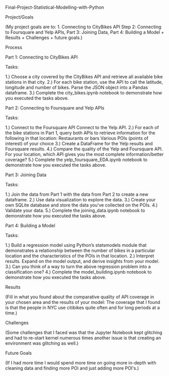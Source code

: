 Final-Project-Statistical-Modelling-with-Python

Project/Goals

(My project goals are to: 1. Connecting to CityBikes API Step 2: Connecting to Foursquare and Yelp APIs, Part 3: Joining Data, Part 4: Building a Model + Results + Challenges + future goals.)

Process

Part 1: Connecting to CityBikes API

Tasks:

1.) Choose a city covered by the CityBikes API and retrieve all available bike stations in that city. 
2.) For each bike station, use the API to call the latitude, longitude and number of bikes. Parse the JSON object into a Pandas dataframe. 
3.) Complete the city_bikes.ipynb notebook to demonstrate how you executed the tasks above.

Part 2: Connecting to Foursquare and Yelp APIs

Tasks:

1.) Connect to the Foursquare API Connect to the Yelp API. 
2.) For each of the bike stations in Part 1, query both APIs to retrieve information for the following in that location: Restaurants or bars Various POIs (points of interest) of your choice 
3.) Create a DataFrame for the Yelp results and Foursquare results. 
4.) Compare the quality of the Yelp and Foursquare API. For your location, which API gives you the most complete information/better coverage? 
5.) Complete the yelp_foursquare_EDA.ipynb notebook to demonstrate how you executed the tasks above.

Part 3: Joining Data

Tasks:

1.) Join the data from Part 1 with the data from Part 2 to create a new dataframe. 
2.) Use data visualization to explore the data.
3.) Create your own SQLite database and store the data you've collected on the POIs. 
4.) Validate your data. 
5.) Complete the joining_data.ipynb notebook to demonstrate how you executed the tasks above.

Part 4: Building a Model

Tasks:

1.) Build a regression model using Python’s statsmodels module that demonstrates a relationship between the number of bikes in a particular location and the characteristics of the POIs in that location.
2.) Interpret results. Expand on the model output, and derive insights from your model. 
3.) Can you think of a way to turn the above regression problem into a classification one?
4.) Complete the model_building.ipynb notebook to demonstrate how you executed the tasks above.

Results

(Fill in what you found about the comparative quality of API coverage in your chosen area and the results of your model: The coverage that I found is that the people in NYC use citibikes quite often and for long periods at a time.)

Challenges

(Some challenges that I faced was that the Jupyter Notebook kept glitching and had to re-start kernel numerous times another issue is that creating an environment was glitching as well.)

Future Goals

(If I had more time I would spend more time on going more in-depth with cleaning data and finding more POI and just adding more POI's.)
